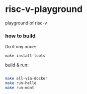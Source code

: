 # risc-v-playground
playground of risc-v


### how to build
Do it ony once:
```
make install-tools
```

build & run:
```bash

make all-via-docker
make run-hello
make run-mont
```
